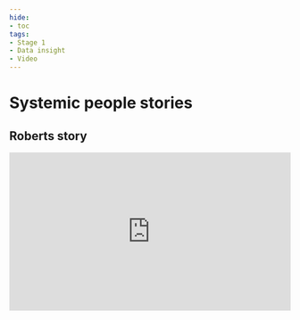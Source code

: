 ```yaml
---
hide:
- toc
tags:
- Stage 1
- Data insight
- Video
---
```

# Systemic people stories

## Roberts story
<div>
  <div style="position:relative;padding-top:56.25%;">
    <iframe src="https://www.youtube.com/watch?v=uJiVUPFFXBw" frameborder="0" allowfullscreen style="position:absolute;top:0;left:0;width:100%;height:100%;"></iframe>
  </div>
</div>


